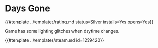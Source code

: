 # Days Gone
<!-- script:Aliases [] -->

{{#template ../templates/rating.md status=Silver installs=Yes opens=Yes}}

Game has some lighting glitches when daytime changes.

{{#template ../templates/steam.md id=1259420}}
